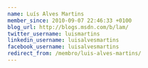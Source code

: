 ```yaml
---
name: Luís Alves Martins
member_since: 2010-09-07 22:46:33 +0100
blog_url: http://blogs.msdn.com/b/lam/
twitter_username: luismartins
linkedin_username: luisalvesmartins
facebook_username: luisalvesmartins
redirect_from: /membro/luis-alves-martins/
---
```

